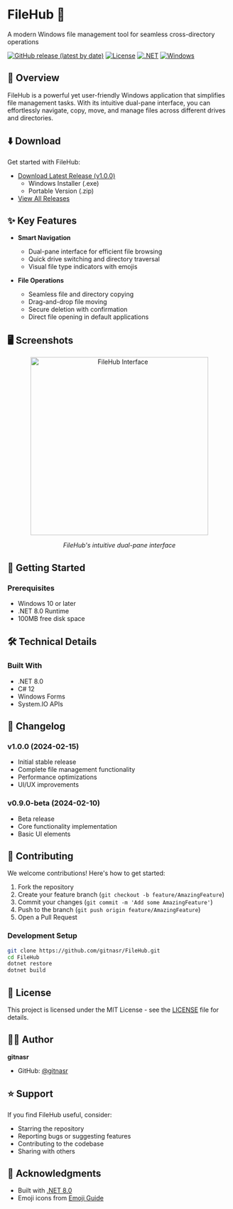 # FileHub 📁

A modern Windows file management tool for seamless cross-directory operations

[![GitHub release (latest by date)](https://img.shields.io/github/v/release/gitnasr/FileHub?include_prereleases)](https://github.com/gitnasr/FileHub/releases)
[![License](https://img.shields.io/badge/License-MIT-blue.svg)](LICENSE)
[![.NET](https://img.shields.io/badge/.NET-8.0-512BD4)](https://dotnet.microsoft.com/download/dotnet/8.0)
[![Windows](https://img.shields.io/badge/Platform-Windows-0078D6)](https://www.microsoft.com/windows)

## 🎯 Overview

FileHub is a powerful yet user-friendly Windows application that simplifies file management tasks. With its intuitive dual-pane interface, you can effortlessly navigate, copy, move, and manage files across different drives and directories.

## ⬇️ Download

Get started with FileHub:

- [Download Latest Release (v1.0.0)](https://github.com/gitnasr/FileHub/releases/latest)
  - Windows Installer (.exe)
  - Portable Version (.zip)
- [View All Releases](https://github.com/gitnasr/FileHub/releases)

## ✨ Key Features

- **Smart Navigation**
  - Dual-pane interface for efficient file browsing
  - Quick drive switching and directory traversal
  - Visual file type indicators with emojis

- **File Operations**
  - Seamless file and directory copying
  - Drag-and-drop file moving
  - Secure deletion with confirmation
  - Direct file opening in default applications

## 🖥️ Screenshots

<div align="center">
  <img src="https://github.com/user-attachments/assets/3a29030c-7680-4276-a067-14f9a3a70e1e" alt="FileHub Interface" width="400"/>
  <p><em>FileHub's intuitive dual-pane interface</em></p>
</div>

## 🚀 Getting Started

### Prerequisites
- Windows 10 or later
- .NET 8.0 Runtime
- 100MB free disk space


## 🛠️ Technical Details

### Built With
- .NET 8.0
- C# 12
- Windows Forms
- System.IO APIs


## 📝 Changelog

### v1.0.0 (2024-02-15)
- Initial stable release
- Complete file management functionality
- Performance optimizations
- UI/UX improvements

### v0.9.0-beta (2024-02-10)
- Beta release
- Core functionality implementation
- Basic UI elements

## 🤝 Contributing

We welcome contributions! Here's how to get started:

1. Fork the repository
2. Create your feature branch (`git checkout -b feature/AmazingFeature`)
3. Commit your changes (`git commit -m 'Add some AmazingFeature'`)
4. Push to the branch (`git push origin feature/AmazingFeature`)
5. Open a Pull Request

### Development Setup

```bash
git clone https://github.com/gitnasr/FileHub.git
cd FileHub
dotnet restore
dotnet build
```

## 📄 License

This project is licensed under the MIT License - see the [LICENSE](LICENSE) file for details.

## 👨‍💻 Author

**gitnasr**
- GitHub: [@gitnasr](https://github.com/gitnasr)

## ⭐ Support

If you find FileHub useful, consider:
- Starring the repository
- Reporting bugs or suggesting features
- Contributing to the codebase
- Sharing with others

## 🙏 Acknowledgments

- Built with [.NET 8.0](https://dotnet.microsoft.com/download/dotnet/8.0)
- Emoji icons from [Emoji Guide](https://emojiguide.org/)

